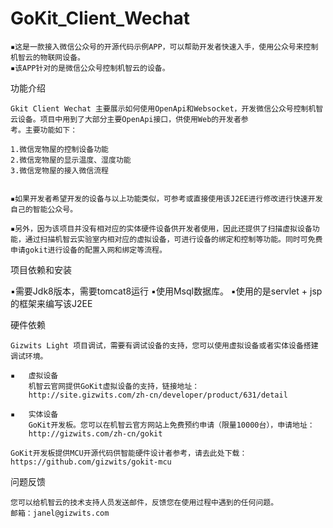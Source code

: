 # GoKit_Client_Wechat

	▪这是一款接入微信公众号的开源代码示例APP，可以帮助开发者快速入手，使用公众号来控制机智云的物联网设备。
	▪该APP针对的是微信公众号控制机智云的设备。

功能介绍

    Gkit Client Wechat 主要展示如何使用OpenApi和Websocket，开发微信公众号控制机智云设备。项目中用到了大部分主要OpenApi接口，供使用Web的开发者参
    考。主要功能如下：

	1.微信宠物屋的控制设备功能
	2.微信宠物屋的显示温度、湿度功能
	3.微信宠物屋的接入微信流程
	

	▪如果开发者希望开发的设备与以上功能类似，可参考或直接使用该J2EE进行修改进行快速开发自己的智能公众号。

	▪另外，因为该项目并没有相对应的实体硬件设备供开发者使用，因此还提供了扫描虚拟设备功能，通过扫描机智云实验室内相对应的虚拟设备，可进行设备的绑定和控制等功能。同时可免费申请gokit进行设备的配置入网和绑定等流程。

项目依赖和安装

  ▪需要Jdk8版本，需要tomcat8运行
  ▪使用Msql数据库。
  ▪使用的是servlet + jsp的框架来编写该J2EE
  
硬件依赖

    Gizwits Light 项目调试，需要有调试设备的支持，您可以使用虚拟设备或者实体设备搭建调试环境。

	▪	虚拟设备
        机智云官网提供GoKit虚拟设备的支持，链接地址：
        http://site.gizwits.com/zh-cn/developer/product/631/detail

	▪	实体设备
        GoKit开发板。您可以在机智云官方网站上免费预约申请（限量10000台），申请地址：
        http://gizwits.com/zh-cn/gokit
        
    GoKit开发板提供MCU开源代码供智能硬件设计者参考，请去此处下载：https://github.com/gizwits/gokit-mcu

问题反馈

	您可以给机智云的技术支持人员发送邮件，反馈您在使用过程中遇到的任何问题。
	邮箱：janel@gizwits.com
